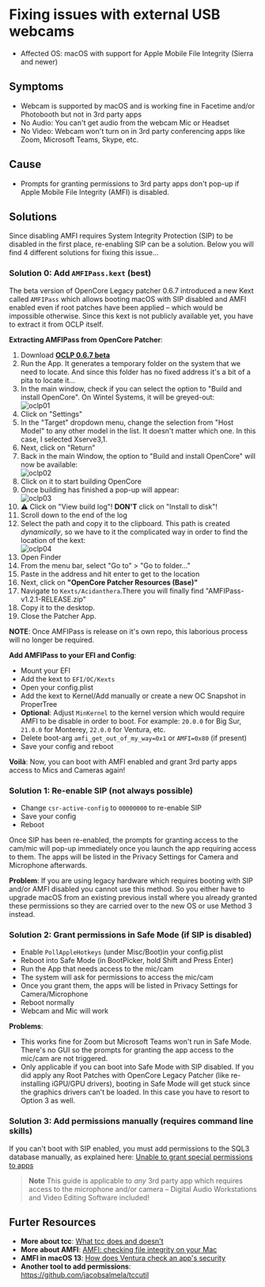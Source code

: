 # Fixing issues with external USB webcams

- Affected OS: macOS with support for Apple Mobile File Integrity (Sierra and newer)

## Symptoms
- Webcam is supported by macOS and is working fine in Facetime and/or Photobooth but not in 3rd party apps
- No Audio: You can't get audio from the webcam Mic or Headset
- No Video: Webcam won't turn on in 3rd party conferencing apps like Zoom, Microsoft Teams, Skype, etc. 

## Cause
- Prompts for granting permissions to 3rd party apps don't pop-up if Apple Mobile File Integrity (AMFI) is disabled. 

## Solutions
Since disabling AMFI requires System Integrity Protection (SIP) to be disabled in the first place, re-enabling SIP can be a solution. Below you will find 4 different solutions for fixing this issue…

### Solution 0: Add `AMFIPass.kext` (best)
The beta version of OpenCore Legacy patcher 0.6.7 introduced a new Kext called `AMFIPass` which allows booting macOS with SIP disabled and AMFI enabled even if root patches have been applied – which would be impossible otherwise. Since this kext is not publicly available yet, you have to extract it from OCLP itself.

**Extracting AMFIPass from OpenCore Patcher**:

1. Download [**OCLP 0.6.7 beta**](https://github.com/dortania/OpenCore-Legacy-Patcher/releases/tag/amfipass-beta-test)
2. Run the App. It generates a temporary folder on the system that we need to locate. And since this folder has no fixed address it's a bit of a pita to locate it…
3. In the main window, check if you can select the option to "Build and install OpenCore". On Wintel Systems, it will be greyed-out: <br> ![oclp01](https://github.com/5T33Z0/OC-Little-Translated/assets/76865553/e842dd0a-987f-4f3b-8d1e-bc25d8d75804)
4. Click on "Settings"
5. In the "Target" dropdown menu, change the selection from "Host Model" to any other model in the list. It doesn't matter which one. In this case, I selected Xserve3,1.
6. Next, click on "Return"
7. Back in the main Window, the option to "Build and install OpenCore" will now be available:<br> ![oclp02](https://github.com/5T33Z0/OC-Little-Translated/assets/76865553/204fc1ee-ac1c-49af-8537-174c1279b18e)
8. Click on it to start building OpenCore
9. Once building has finished a pop-up will appear: <br> ![oclp03](https://github.com/5T33Z0/OC-Little-Translated/assets/76865553/35aa5103-38fc-432c-918e-81927e4593f9)
10. :warning: Click on "View build log"! **DON'T** click on "Install to disk"!
11. Scroll down to the end of the log
12. Select the path and copy it to the clipboard. This path is created *dynamically*, so we have to it the complicated way in order to find the location of the kext: <br>![oclp04](https://github.com/5T33Z0/OC-Little-Translated/assets/76865553/1298b71a-bcf0-465a-bde7-4b7555993533)
13. Open Finder
14. From the menu bar, select "Go to" > "Go to folder…"
15. Paste in the address and hit enter to get to the location
16. Next, click on **"OpenCore Patcher Resources (Base)"**
17. Navigate to `Kexts/Acidanthera`.There you will finally find "AMFIPass-v1.2.1-RELEASE.zip"
18. Copy it to the desktop.
19. Close the Patcher App.

**NOTE**: Once AMFIPass is release on it's own repo, this laborious process will no longer be required.

**Add AMFIPass to your EFI and Config**:

- Mount your EFI
- Add the kext to `EFI/OC/Kexts` 
- Open your config.plist
- Add the kext to Kernel/Add manually or create a new OC Snapshot in ProperTree
- **Optional**: Adjust `MinKernel` to the kernel version which would require AMFI to be disable in order to boot. For example: `20.0.0` for Big Sur, `21.0.0` for Monterey, `22.0.0` for Ventura, etc.
- Delete boot-arg `amfi_get_out_of_my_way=0x1` or `AMFI=0x80` (if present)
- Save your config and reboot

**Voilà**: Now, you can boot with AMFI enabled and grant 3rd party apps access to Mics and Cameras again!

### Solution 1: Re-enable SIP (not always possible)

- Change `csr-active-config` to `00000000` to re-enable SIP
- Save your config
- Reboot

Once SIP has been re-enabled, the prompts for granting access to the cam/mic will pop-up immediately once you launch the app requiring access to them. The apps will be listed in the Privacy Settings for Camera and Microphone afterwards.

**Problem**: If you are using legacy hardware which requires booting with SIP and/or AMFI disabled you cannot use this method. So you either have to upgrade macOS from an existing previous install where you already granted these permissions so they are carried over to the new OS or use Method 3 instead.

### Solution 2: Grant permissions in Safe Mode (if SIP is disabled)

- Enable `PollAppleHotkeys` (under Misc/Boot)in your config.plist
- Reboot into Safe Mode (in BootPicker, hold Shift and Press Enter)
- Run the App that needs access to the mic/cam
- The system will ask for permissions to access the mic/cam
- Once you grant them, the apps will be listed in Privacy Settings for Camera/Microphone
- Reboot normally
- Webcam and Mic will work

**Problems**: 

- This works fine for Zoom but Microsoft Teams won't run in Safe Mode. There's no GUI so the prompts for granting the app access to the mic/cam are not triggered.
- Only applicable if you can boot into Safe Mode with SIP disabled. If you did apply any Root Patches with OpenCore Legacy Patcher (like re-installing iGPU/GPU drivers), booting in Safe Mode will get stuck since the graphics drivers can't be loaded. In this case you have to resort to Option 3 as well.

### Solution 3: Add permissions manually (requires command line skills)

If you can't boot with SIP enabled, you must add permissions to the SQL3 database manually, as explained here: [Unable to grant special permissions to apps](https://dortania.github.io/OpenCore-Legacy-Patcher/ACCEL.html#unable-to-grant-special-permissions-to-apps-ie-camera-access-to-zoom)

> **Note** This guide is applicable to *any* 3rd party app which requires access to the microphone and/or camera – Digital Audio Workstations and Video Editing Software included!

## Furter Resources

- **More about tcc**: [What tcc does and doesn't](https://eclecticlight.co/2023/02/10/privacy-what-tcc-does-and-doesnt)
- **More about AMFI**: [AMFI: checking file integrity on your Mac](https://eclecticlight.co/2018/12/29/amfi-checking-file-integrity-on-your-mac/)
- **AMFI in macOS 13**: [How does Ventura check an app's security](https://eclecticlight.co/2023/03/09/how-does-ventura-check-an-apps-security/)
- **Another tool to add permissions**: https://github.com/jacobsalmela/tccutil
